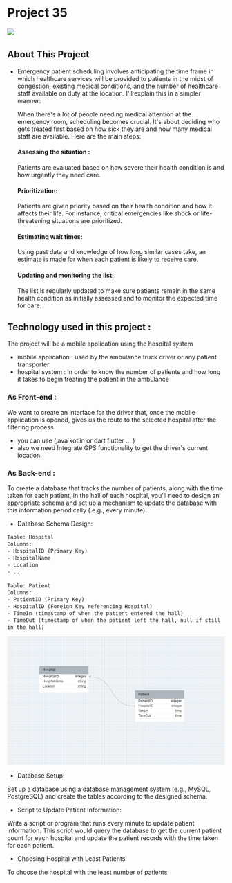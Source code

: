 # Project 35

<img src="https://raw.githubusercontent.com/salahkhenfer/AIJO/main/images/ai_strategy_and_implementation_plan-_final%20(2)-068.jpg" >


## About This Project 
- Emergency patient scheduling involves anticipating the time frame in which healthcare services will be provided to patients in the midst of congestion, existing medical conditions, 
  and the number of healthcare staff available on duty at the location. I'll explain this in a simpler manner:

  When there's a lot of people needing medical attention at the emergency room, scheduling becomes crucial. It's about deciding who gets treated first based on how sick they are and how   many medical staff are available. Here are the main steps:

  ####   Assessing the situation :
  Patients are evaluated based on how severe their health condition is and how urgently they need care.

  ####  Prioritization:
  Patients are given priority based on their health condition and how it affects their life. For instance, critical emergencies like shock or life-threatening situations are prioritized.

  ####  Estimating wait times:
  Using past data and knowledge of how long similar cases take, an estimate is made for when each patient is likely to receive care.
  
  ####  Updating and monitoring the list:
  The list is regularly updated to make sure patients remain in the same health condition as initially assessed and to monitor the expected time for care.
## Technology used in this project  : 
The project will be a mobile application using the hospital system
- mobile application : used by the ambulance truck driver or any patient transporter
- hospital system : In order to know the number of patients and how long it takes to begin treating the patient in the ambulance
  
### As Front-end :
 We want to create an interface for the driver that, once the mobile application is opened, gives us the route to the selected hospital after the filtering process
  - you can use (java kotlin or dart flutter ... )
  - also we need Integrate GPS functionality to get the driver's current location.
### As Back-end : 
To create a database that tracks the number of patients, along with the time taken for each patient, in the hall of each hospital, you'll need to design an appropriate schema and set up a mechanism to update the database with this information periodically ( e.g., every minute).
- Database Schema Design:

```
Table: Hospital
Columns:
- HospitalID (Primary Key)
- HospitalName
- Location
- ...

Table: Patient
Columns:
- PatientID (Primary Key)
- HospitalID (Foreign Key referencing Hospital)
- TimeIn (timestamp of when the patient entered the hall)
- TimeOut (timestamp of when the patient left the hall, null if still in the hall)

  ```
<img src="https://raw.githubusercontent.com/salahkhenfer/AIJO/main/projects/35/Screenshot%202023-09-22%20164207.png" >

- Database Setup:

Set up a database using a database management system (e.g., MySQL, PostgreSQL) and create the tables according to the designed schema.

- Script to Update Patient Information:

Write a script or program that runs every minute to update patient information. This script would query the database to get the current patient count for each hospital and update the patient records with the time taken for each patient.
- Choosing Hospital with Least Patients:

To choose the hospital with the least number of patients




